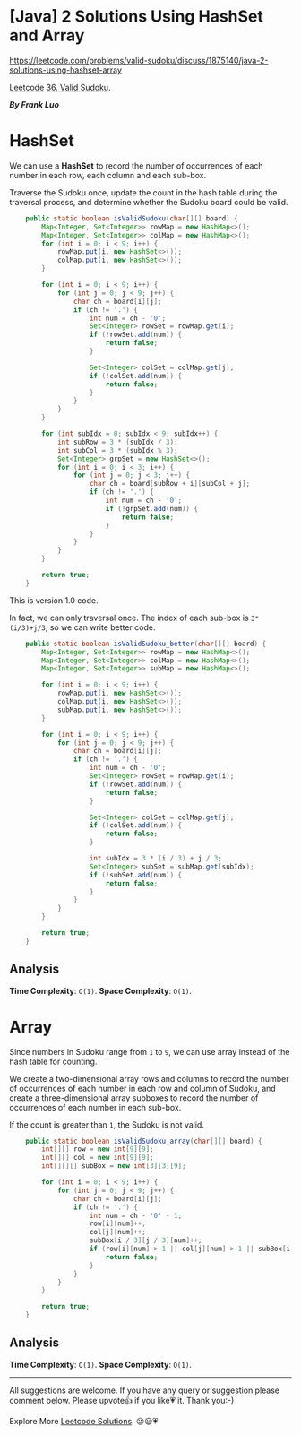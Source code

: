 # [Java] 2 Solutions Using HashSet and Array

https://leetcode.com/problems/valid-sudoku/discuss/1875140/java-2-solutions-using-hashset-array

[Leetcode](https://leetcode.com/) [36. Valid Sudoku](https://leetcode.com/problems/valid-sudoku/).

***By Frank Luo***

# HashSet

We can use a **HashSet** to record the number of occurrences of each number in each row, each column and each sub-box. 

Traverse the Sudoku once, update the count in the hash table during the traversal process, and determine whether the Sudoku board could be valid.

```java
    public static boolean isValidSudoku(char[][] board) {
        Map<Integer, Set<Integer>> rowMap = new HashMap<>();
        Map<Integer, Set<Integer>> colMap = new HashMap<>();
        for (int i = 0; i < 9; i++) {
            rowMap.put(i, new HashSet<>());
            colMap.put(i, new HashSet<>());
        }

        for (int i = 0; i < 9; i++) {
            for (int j = 0; j < 9; j++) {
                char ch = board[i][j];
                if (ch != '.') {
                    int num = ch - '0';
                    Set<Integer> rowSet = rowMap.get(i);
                    if (!rowSet.add(num)) {
                        return false;
                    }

                    Set<Integer> colSet = colMap.get(j);
                    if (!colSet.add(num)) {
                        return false;
                    }
                }
            }
        }

        for (int subIdx = 0; subIdx < 9; subIdx++) {
            int subRow = 3 * (subIdx / 3);
            int subCol = 3 * (subIdx % 3);
            Set<Integer> grpSet = new HashSet<>();
            for (int i = 0; i < 3; i++) {
                for (int j = 0; j < 3; j++) {
                    char ch = board[subRow + i][subCol + j];
                    if (ch != '.') {
                        int num = ch - '0';
                        if (!grpSet.add(num)) {
                            return false;
                        }
                    }
                }
            }
        }

        return true;
    }
```

This is version 1.0 code. 

In fact, we can only traversal once. The index of each sub-box is `3*(i/3)+j/3`, so we can write better code.

```java
    public static boolean isValidSudoku_better(char[][] board) {
        Map<Integer, Set<Integer>> rowMap = new HashMap<>();
        Map<Integer, Set<Integer>> colMap = new HashMap<>();
        Map<Integer, Set<Integer>> subMap = new HashMap<>();

        for (int i = 0; i < 9; i++) {
            rowMap.put(i, new HashSet<>());
            colMap.put(i, new HashSet<>());
            subMap.put(i, new HashSet<>());
        }

        for (int i = 0; i < 9; i++) {
            for (int j = 0; j < 9; j++) {
                char ch = board[i][j];
                if (ch != '.') {
                    int num = ch - '0';
                    Set<Integer> rowSet = rowMap.get(i);
                    if (!rowSet.add(num)) {
                        return false;
                    }

                    Set<Integer> colSet = colMap.get(j);
                    if (!colSet.add(num)) {
                        return false;
                    }

                    int subIdx = 3 * (i / 3) + j / 3;
                    Set<Integer> subSet = subMap.get(subIdx);
                    if (!subSet.add(num)) {
                        return false;
                    }
                }
            }
        }

        return true;
    }
```

## Analysis

**Time Complexity**: `O(1)`.
**Space Complexity**: `O(1)`.

# Array

Since numbers in Sudoku range from `1` to `9`, we can use array instead of the hash table for counting.

We create a two-dimensional array rows and columns to record the number of occurrences of each number in each row and column of Sudoku, and create a three-dimensional array subboxes to record the number of occurrences of each number in each sub-box.

If the count is greater than `1`, the Sudoku is not valid. 

```java
    public static boolean isValidSudoku_array(char[][] board) {
        int[][] row = new int[9][9];
        int[][] col = new int[9][9];
        int[][][] subBox = new int[3][3][9];

        for (int i = 0; i < 9; i++) {
            for (int j = 0; j < 9; j++) {
                char ch = board[i][j];
                if (ch != '.') {
                    int num = ch - '0' - 1;
                    row[i][num]++;
                    col[j][num]++;
                    subBox[i / 3][j / 3][num]++;
                    if (row[i][num] > 1 || col[j][num] > 1 || subBox[i / 3][j / 3][num] > 1) {
                        return false;
                    }
                }
            }
        }

        return true;
    }
```

## Analysis

**Time Complexity**: `O(1)`.
**Space Complexity**: `O(1)`.

----------

All suggestions are welcome. 
If you have any query or suggestion please comment below.
Please upvote👍 if you like💗 it. Thank you:-)

Explore More [Leetcode Solutions](https://leetcode.com/discuss/general-discussion/1868912/My-Leetcode-Solutions-All-In-One). 😉😃💗

